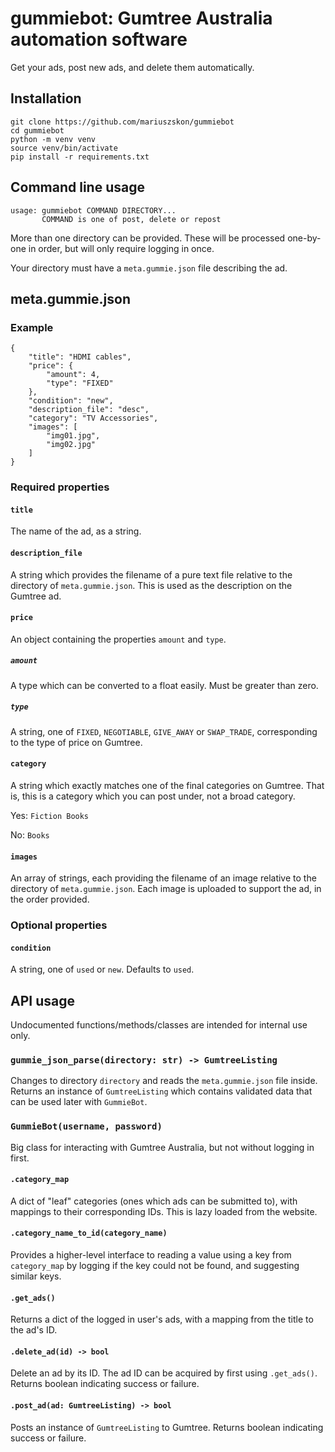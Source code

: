 # gummiebot: Gumtree Australia automation software

Get your ads, post new ads, and delete them automatically.

## Installation

    git clone https://github.com/mariuszskon/gummiebot
    cd gummiebot
    python -m venv venv
    source venv/bin/activate
    pip install -r requirements.txt

## Command line usage

    usage: gummiebot COMMAND DIRECTORY...
           COMMAND is one of post, delete or repost

More than one directory can be provided. These will be processed one-by-one in order, but will only require logging in once.

Your directory must have a `meta.gummie.json` file describing the ad.

## meta.gummie.json

### Example

    {
        "title": "HDMI cables",
        "price": {
            "amount": 4,
            "type": "FIXED"
        },
        "condition": "new",
        "description_file": "desc",
        "category": "TV Accessories",
        "images": [
            "img01.jpg",
            "img02.jpg"
        ]
    }

### Required properties

#### `title`

The name of the ad, as a string.

#### `description_file`

A string which provides the filename of a pure text file relative to the directory of `meta.gummie.json`. This is used as the description on the Gumtree ad.

#### `price`

An object containing the properties `amount` and `type`.

##### `amount`

A type which can be converted to a float easily. Must be greater than zero.

##### `type`

A string, one of `FIXED`, `NEGOTIABLE`, `GIVE_AWAY` or `SWAP_TRADE`, corresponding to the type of price on Gumtree.

#### `category`

A string which exactly matches one of the final categories on Gumtree. That is, this is a category which you can post under, not a broad category.

Yes: `Fiction Books`

No: `Books`

#### `images`

An array of strings, each providing the filename of an image relative to the directory of `meta.gummie.json`. Each image is uploaded to support the ad, in the order provided.

### Optional properties

#### `condition`

A string, one of `used` or `new`. Defaults to `used`.

## API usage

Undocumented functions/methods/classes are intended for internal use only.

### `gummie_json_parse(directory: str) -> GumtreeListing`

Changes to directory `directory` and reads the `meta.gummie.json` file inside. Returns an instance of `GumtreeListing` which contains validated data that can be used later with `GummieBot`.

### `GummieBot(username, password)`

Big class for interacting with Gumtree Australia, but not without logging in first.

#### `.category_map`

A dict of "leaf" categories (ones which ads can be submitted to), with mappings to their corresponding IDs. This is lazy loaded from the website.

#### `.category_name_to_id(category_name)`

Provides a higher-level interface to reading a value using a key from `category_map` by logging if the key could not be found, and suggesting similar keys.

#### `.get_ads()`

Returns a dict of the logged in user's ads, with a mapping from the title to the ad's ID.

#### `.delete_ad(id) -> bool`

Delete an ad by its ID. The ad ID can be acquired by first using `.get_ads()`. Returns boolean indicating success or failure.

#### `.post_ad(ad: GumtreeListing) -> bool`

Posts an instance of `GumtreeListing` to Gumtree. Returns boolean indicating success or failure.
